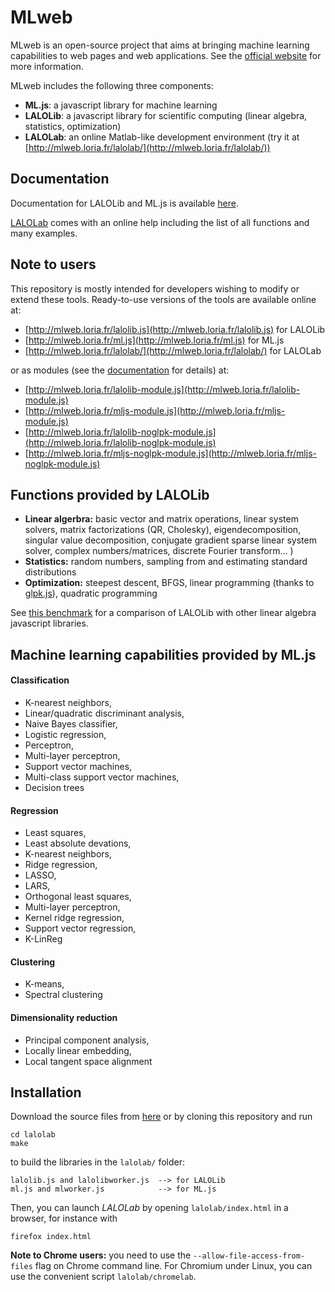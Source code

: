 # MLweb

MLweb is an open-source project that aims at bringing machine learning capabilities to web pages and web applications. See the [official website](http://mlweb.loria.fr/) for more information.

MLweb includes the following three components: 

- **ML.js**: a javascript library for machine learning
- **LALOLib**: a javascript library for scientific computing (linear algebra, statistics, optimization)
- **LALOLab**: an online Matlab-like development environment (try it at [http://mlweb.loria.fr/lalolab/](http://mlweb.loria.fr/lalolab/))

## Documentation

Documentation for LALOLib and ML.js is available [here](http://mlweb.loria.fr/lalolab/lalolib.html).

[LALOLab](http://mlweb.loria.fr/lalolab/) comes with an online help including the list of all functions and many examples. 

## Note to users

This repository is mostly intended for developers wishing to modify or extend these tools.
Ready-to-use versions of the tools are available online at:

- [http://mlweb.loria.fr/lalolib.js](http://mlweb.loria.fr/lalolib.js) for LALOLib
- [http://mlweb.loria.fr/ml.js](http://mlweb.loria.fr/ml.js) for ML.js 
- [http://mlweb.loria.fr/lalolab/](http://mlweb.loria.fr/lalolab/) for LALOLab

or as modules (see the [documentation](http://mlweb.loria.fr/lalolab/lalolib.html) for details) at:

- [http://mlweb.loria.fr/lalolib-module.js](http://mlweb.loria.fr/lalolib-module.js)
- [http://mlweb.loria.fr/mljs-module.js](http://mlweb.loria.fr/mljs-module.js)
- [http://mlweb.loria.fr/lalolib-noglpk-module.js](http://mlweb.loria.fr/lalolib-noglpk-module.js)
- [http://mlweb.loria.fr/mljs-noglpk-module.js](http://mlweb.loria.fr/mljs-noglpk-module.js)

## Functions provided by LALOLib

- **Linear algerbra:** basic vector and matrix operations, linear system solvers, matrix factorizations (QR, Cholesky), eigendecomposition, singular value decomposition, conjugate gradient sparse linear system solver, complex numbers/matrices, discrete Fourier transform... )
- **Statistics:** random numbers, sampling from and estimating standard distributions
- **Optimization:** steepest descent, BFGS, linear programming (thanks to [glpk.js](https://github.com/hgourvest/glpk.js)), quadratic programming

See [this benchmark](http://mlweb.loria.fr/benchmark/) for a comparison of LALOLib with other linear algebra javascript libraries.

## Machine learning capabilities provided by ML.js

#### Classification 

- K-nearest neighbors,
- Linear/quadratic discriminant analysis,
- Naive Bayes classifier,
- Logistic regression,
- Perceptron,
- Multi-layer perceptron, 
- Support vector machines, 
- Multi-class support vector machines, 
- Decision trees

#### Regression 

- Least squares, 
- Least absolute devations, 
- K-nearest neighbors, 
- Ridge regression, 
- LASSO, 
- LARS, 
- Orthogonal least squares, 
- Multi-layer perceptron, 
- Kernel ridge regression, 
- Support vector regression, 
- K-LinReg
		
#### Clustering 

- K-means, 
- Spectral clustering

#### Dimensionality reduction

- Principal component analysis, 
- Locally linear embedding, 
- Local tangent space alignment 


## Installation

Download the source files from [here](http://mlweb.loria.fr/lalolab/mlweb.zip) or by cloning this repository and run

```
cd lalolab
make
```

to build the libraries in the `lalolab/` folder:
```
lalolib.js and lalolibworker.js  --> for LALOLib
ml.js and mlworker.js            --> for ML.js
```

Then, you can launch *LALOLab* by opening `lalolab/index.html` in a browser, for instance with 

```
firefox index.html
```

**Note to Chrome users:** you need to use the `--allow-file-access-from-files` flag on Chrome command line. For Chromium under Linux, you can use the convenient script `lalolab/chromelab`.

